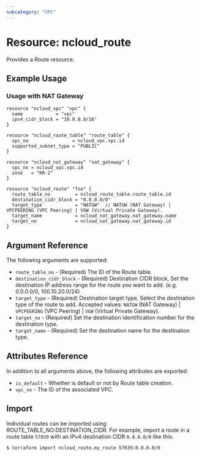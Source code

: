 ```yaml
---
subcategory: "VPC"
---
```



# Resource: ncloud_route

Provides a Route resource.

## Example Usage

### Usage with NAT Gateway

```hcl
resource "ncloud_vpc" "vpc" {
  name            = "vpc"
  ipv4_cidr_block = "10.0.0.0/16"
}

resource "ncloud_route_table" "route_table" {
  vpc_no                = ncloud_vpc.vpc.id  
  supported_subnet_type = "PUBLIC"
}

resource "ncloud_nat_gateway" "nat_gateway" {
  vpc_no = ncloud_vpc.vpc.id
  zone   = "KR-2"
}

resource "ncloud_route" "foo" {
  route_table_no         = ncloud_route_table.route_table.id
  destination_cidr_block = "0.0.0.0/0"
  target_type            = "NATGW"  // NATGW (NAT Gateway) | VPCPEERING (VPC Peering) | VGW (Virtual Private Gateway).
  target_name            = ncloud_nat_gateway.nat_gateway.name
  target_no              = ncloud_nat_gateway.nat_gateway.id
}
```

## Argument Reference

The following arguments are supported:

* `route_table_no` - (Required) The ID of the Route table.
* `destination_cidr_block` - (Required) Destination CIDR block, Set the destination IP address range for the route you want to add. (e.g. 0.0.0.0/0, 100.10.20.0/24) 
* `target_type` - (Required) Destination target type, Select the destination type of the route to add. Accepted values: `NATGW` (NAT Gateway) | `VPCPEERING` (VPC Peering) | `VGW` (Virtual Private Gateway).
* `target_no` - (Required) Set the destination identification number for the destination type.
* `target_name` - (Required) Set the destination name for the destination type.

## Attributes Reference

In addition to all arguments above, the following attributes are exported:

* `is_default` - Whether is default or not by Route table creation.
* `vpc_no` - The ID of the associated VPC.

## Import

Individual routes can be imported using ROUTE_TABLE_NO:DESTINATION_CIDR. For example, import a route in a route table `57039` with an IPv4 destination CIDR `0.0.0.0/0` like this:

```
$ terraform import ncloud_route.my_route 57039:0.0.0.0/0
```